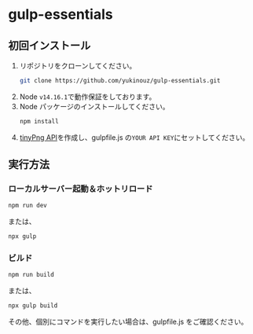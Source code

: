 # gulp-essentials

## 初回インストール

1. リポジトリをクローンしてください。
   ```zsh
   git clone https://github.com/yukinouz/gulp-essentials.git
   ```
1. Node `v14.16.1`で動作保証をしております。
1. Node パッケージのインストールしてください。
   ```zsh
   npm install
   ```
1. [tinyPng API](https://tinypng.com/developers)を作成し、gulpfile.js の`YOUR API KEY`にセットしてください。

## 実行方法

### ローカルサーバー起動＆ホットリロード

```zsh
npm run dev
```

または、

```zsh
npx gulp
```

### ビルド

```zsh
npm run build
```

または、

```zsh
npx gulp build
```

その他、個別にコマンドを実行したい場合は、gulpfile.js をご確認ください。

